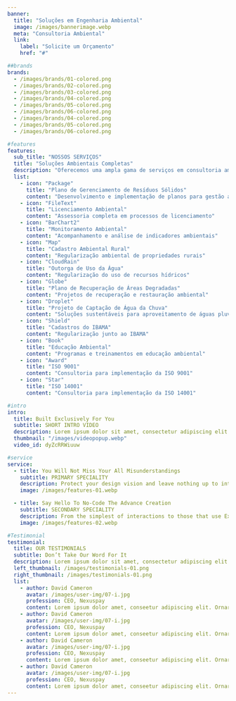 ```yaml
---
banner:
  title: "Soluções em Engenharia Ambiental"
  image: /images/bannerimage.webp
  meta: "Consultoria Ambiental"
  link:
    label: "Solicite um Orçamento"
    href: "#"

##brands
brands:
  - /images/brands/01-colored.png
  - /images/brands/02-colored.png
  - /images/brands/03-colored.png
  - /images/brands/04-colored.png
  - /images/brands/05-colored.png
  - /images/brands/06-colored.png
  - /images/brands/04-colored.png
  - /images/brands/05-colored.png
  - /images/brands/06-colored.png

#features
features:
  sub_title: "NOSSOS SERVIÇOS"
  title: "Soluções Ambientais Completas"
  description: "Oferecemos uma ampla gama de serviços em consultoria ambiental para atender às necessidades do seu negócio"
  list:
    - icon: "Package"
      title: "Plano de Gerenciamento de Resíduos Sólidos"
      content: "Desenvolvimento e implementação de planos para gestão adequada de resíduos"
    - icon: "FileText"
      title: "Licenciamento Ambiental"
      content: "Assessoria completa em processos de licenciamento"
    - icon: "BarChart2"
      title: "Monitoramento Ambiental"
      content: "Acompanhamento e análise de indicadores ambientais"
    - icon: "Map"
      title: "Cadastro Ambiental Rural"
      content: "Regularização ambiental de propriedades rurais"
    - icon: "CloudRain"
      title: "Outorga de Uso da Água"
      content: "Regularização do uso de recursos hídricos"
    - icon: "Globe"
      title: "Plano de Recuperação de Áreas Degradadas"
      content: "Projetos de recuperação e restauração ambiental"
    - icon: "Droplet"
      title: "Projeto de Captação de Água da Chuva"
      content: "Soluções sustentáveis para aproveitamento de águas pluviais"
    - icon: "Shield"
      title: "Cadastros do IBAMA"
      content: "Regularização junto ao IBAMA"
    - icon: "Book"
      title: "Educação Ambiental"
      content: "Programas e treinamentos em educação ambiental"
    - icon: "Award"
      title: "ISO 9001"
      content: "Consultoria para implementação da ISO 9001"
    - icon: "Star"
      title: "ISO 14001"
      content: "Consultoria para implementação da ISO 14001"

#intro
intro:
  title: Built Exclusively For You
  subtitle: SHORT INTRO VIDEO
  description: Lorem ipsum dolor sit amet, consectetur adipiscing elit. Morbi egestas </br> Werat viverra id et aliquet. vulputate egestas sollicitudin.
  thumbnail: "/images/videopopup.webp"
  video_id: dyZcRRWiuuw

#service
service:
  - title: You Will Not Miss Your All Misunderstandings
    subtitle: PRIMARY SPECIALITY
    description: Protect your design vision and leave nothing up to interpretation with interaction recipes. Quickly share and access all your team members interactions by using libraries, ensuring consistency throughout the.
    image: /images/features-01.webp

  - title: Say Hello To No-Code The Advance Creation
    subtitle: SECONDARY SPECIALITY
    description: From the simplest of interactions to those that use Excel-gradeing formulas, ProtoPie can handle them all. Make mind-blowing of New interactions everyday without ever having to write any new code.
    image: /images/features-02.webp

#Testimonial
testimonial:
  title: OUR TESTIMONIALS
  subtitle: Don’t Take Our Word For It
  description: Lorem ipsum dolor sit amet, consectetur adipiscing elit. Morbi egestas </br> Werat viverra id et aliquet. vulputate egestas sollicitudin.
  left_thumbnail: /images/testimonials-01.png
  right_thumbnail: /images/testimonials-01.png
  list:
    - author: David Cameron
      avatar: /images/user-img/07-i.jpg
      profession: CEO, Nexuspay
      content: Lorem ipsum dolor amet, conseetur adipiscing elit. Ornare quam porta arcu congue felis volutpat. Vitae lectudbfs pellentesque vitae dolor
    - author: David Cameron
      avatar: /images/user-img/07-i.jpg
      profession: CEO, Nexuspay
      content: Lorem ipsum dolor amet, conseetur adipiscing elit. Ornare quam porta arcu congue felis volutpat. Vitae lectudbfs pellentesque vitae dolor
    - author: David Cameron
      avatar: /images/user-img/07-i.jpg
      profession: CEO, Nexuspay
      content: Lorem ipsum dolor amet, conseetur adipiscing elit. Ornare quam porta arcu congue felis volutpat. Vitae lectudbfs pellentesque vitae dolor
    - author: David Cameron
      avatar: /images/user-img/07-i.jpg
      profession: CEO, Nexuspay
      content: Lorem ipsum dolor amet, conseetur adipiscing elit. Ornare quam porta arcu congue felis volutpat. Vitae lectudbfs pellentesque vitae dolor
---
```

